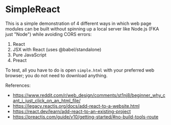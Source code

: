 # SimpleReact

This is a simple demonstration of 4 different ways in which web page modules can be built without spinning up a local server like Node.js (FKA just "Node") while avoiding CORS errors:
1. React
2. JSX with React (uses @babel/standalone)
3. Pure JavaScript
4. Preact

To test, all you have to do is open `simple.html` with your preferred web browser; you do not need to download anything.  


References:
* https://www.reddit.com/r/web_design/comments/st1nj8/beginner_why_cant_i_just_click_on_an_html_file/
* https://legacy.reactjs.org/docs/add-react-to-a-website.html
* https://react.dev/learn/add-react-to-an-existing-project
* https://preactjs.com/guide/v10/getting-started/#no-build-tools-route

